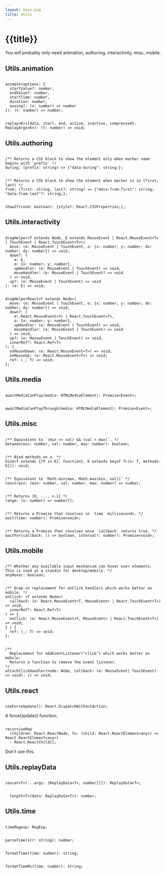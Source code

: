 ```yaml
---
layout: main.pug
title: Utils
---
```


# {{title}}

<p>You will probably only need animation, authoring, interactivity, misc, mobile.</p>

<h2 id="animation">Utils.animation</h2>

<pre class="language-typescript" id="animation.animate"><code>
animate(options: {
  startValue?: number,
  endValue?: number,
  startTime: number,
  duration: number,
  easing?: (x: number) =&gt; number
}): (t: number) =&gt; number;
</code></pre>

<pre class="language-typescript" id="animation.replay"><code>
replay&lt;K&gt;({data, start, end, active, inactive, compressed}: ReplayArgs&lt;K&gt;): (t: number) =&gt; void;
</code></pre>

<h2 id="authoring">Utils.authoring</h2>

<pre class="language-typescript" id="authoring.during"><code>
/** Returns a CSS block to show the element only when marker name begins with `prefix` */
during: (prefix: string) =&gt; {"data-during": string;};
</code></pre>

<pre class="language-typescript" id="authoring.from"><code>
/** Returns a CSS block to show the element when marker is in [first, last) */
from: (first: string, last?: string) =&gt; {"data-from-first": string; "data-from-last"?: string;};
</code></pre>

<pre class="language-typescript" id="authoring.showIf"><code>
showIf(cond: boolean): {style?: React.CSSProperties;};
</code></pre>

<h2>Utils.interactivity</h2>

<pre class="language-typescript" id="interactivity.dragHelper"><code>
dragHelper&lt;T extends Node, E extends MouseEvent | React.MouseEvent&lt;T&gt; | TouchEvent | React.TouchEvent&lt;T&gt;&gt;(
  move: (e: MouseEvent | TouchEvent, o: {x: number; y: number; dx: number; dy: number}) =&gt; void,
  down?: (
    e: E,
    o: {x: number; y: number},
    upHandler: (e: MouseEvent | TouchEvent) =&gt; void,
    moveHandler: (e: MouseEvent | TouchEvent) =&gt; void
  ) =&gt; void,
  up?: (e: MouseEvent | TouchEvent) =&gt; void
): (e: E) =&gt; void;
</code></pre>

<pre class="language-typescript" id="interactivity.dragHelperReact"><code>
dragHelperReact&lt;T extends Node&gt;(
  move: (e: MouseEvent | TouchEvent, o: {x: number; y: number; dx: number; dy: number}) =&gt; void,
  down?: (
    e: React.MouseEvent&lt;T&gt; | React.TouchEvent&lt;T&gt;,
    o: {x: number; y: number},
    upHandler: (e: MouseEvent | TouchEvent) =&gt; void,
    moveHandler: (e: MouseEvent | TouchEvent) =&gt; void
  ) =&gt; void,
  up?: (e: MouseEvent | TouchEvent) =&gt; void,
  innerRef?: React.Ref&lt;T&gt;
): {
  onMouseDown: (e: React.MouseEvent&lt;T&gt;) =&gt; void;
  onMouseUp: (e: React.MouseEvent&lt;T&gt;) =&gt; void;
  ref: (_: T) =&gt; void;
};
</code></pre>

<h2 id="media">Utils.media</h2>

<pre class="language-typescript" id="media.awaitMediaCanPlay"><code>
awaitMediaCanPlay(media: HTMLMediaElement): Promise&lt;Event&gt;;
</code></pre>

<pre class="language-typescript" id="media.awaitMediaCanPlayThrough"><code>
awaitMediaCanPlayThrough(media: HTMLMediaElement): Promise&lt;Event&gt;;
</code></pre>

<h2 id="misc">Utils.misc</h2>

<pre class="language-typescript" id="misc.between"><code>
/** Equivalent to `(min <= val) && (val < max)`. */
between(min: number, val: number, max: number): boolean;
</code></pre>

<pre class="language-typescript" id="misc.bind"><code>
/** Bind methods on o. */
bind&lt;T extends {[P in K]: Function}, K extends keyof T&gt;(o: T, methods: K[]): void;
</code></pre>

<pre class="language-typescript" id="misc.constrain"><code>
/** Equivalent to `Math.min(max, Math.max(min, val))` */
constrain: (min: number, val: number, max: number) =&gt; number;    
</code></pre>

<pre class="language-typescript" id="misc.range"><code>
/** Returns [0, ..., n-1] */
range: (n: number) =&gt; number[];
</code></pre>

<pre class="language-typescript" id="misc.wait"><code>
/** Returns a Promise that resolves in `time` milliseconds. */
wait(time: number): Promise&lt;void&gt;;
</code></pre>

<pre class="language-typescript" id="misc.waitFor"><code>
/** Returns a Promise that resolves once `callback` returns true. */
waitFor(callback: () =&gt; boolean, interval?: number): Promise&lt;void&gt;;
</code></pre>

<h2 id="mobile">Utils.mobile</h2>

<pre class="language-typescript" id="mobile.anyHover"><code>
/** Whether any available input mechanism can hover over elements. This is used as a standin for desktop/mobile. */
anyHover: boolean;
</code></pre>

<pre class="language-typescript" id="mobile.onClick"><code>
/** Drop-in replacement for onClick handlers which works better on mobile. */
onClick: &lt;T extends Node&gt;(
  callback: (e: React.MouseEvent&lt;T, MouseEvent&gt; | React.TouchEvent&lt;T&gt;) =&gt; void,
  innerRef?: React.Ref&lt;T&gt;
) =&gt; {
  onClick: (e: React.MouseEvent&lt;T, MouseEvent&gt; | React.TouchEvent&lt;T&gt;) =&gt; void;
} | {
  ref: (_: T) =&gt; void;
};
</code></pre>

<pre class="language-typescript" id="mobile.attachClickHandler"><code>
/**
  Replacement for addEventListener("click") which works better on mobile.
  Returns a function to remove the event listener.
*/
attachClickHandler(node: Node, callback: (e: MouseEvent| TouchEvent) =&gt; void): () =&gt; void;
</code></pre>

<h2 id="react">Utils.react</h2>

<pre class="language-typescript" id="react.useForceUpdate"><code>
useForceUpdate(): React.DispatchWithoutAction;
</code></pre>
A forceUpdate() function.

<pre class="language-typescript" id="react.recursiveMap"><code>
recursiveMap
  (children: React.ReactNode, fn: (child: React.ReactElement&lt;any&gt;) =&gt; React.ReactElement&lt;any&gt;)
  : React.ReactChild[];
</code></pre>

Don't use this.

<h2 id="replayData">Utils.replayData</h2>

<pre class="language-typescript" id="replayData.concat"><code>
concat&lt;T&gt;(...args: [ReplayData&lt;T&gt;, number][]): ReplayData&lt;T&gt;;
</code></pre>

<pre class="language-typescript" id="replayData.length"><code>
  length&lt;T&gt;(data: ReplayData&lt;T&gt;): number;
</code></pre>

<h2 id="time">Utils.time</h2>

<pre class="language-typescript" id="time.timeRegexp"><code>
timeRegexp: RegExp;
</code></pre>

<pre class="language-typescript" id="time.parseTime"><code>
parseTime(str: string): number;
</code></pre>

<pre class="language-typescript" id="time.formatTime"><code>
formatTime(time: number): string;
</code></pre>

<pre class="language-typescript" id="time.formatTimeMs"><code>
formatTimeMs(time: number): string;    
</code></pre>
